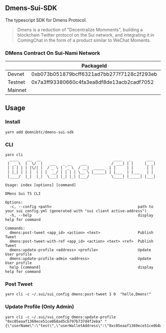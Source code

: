 ## Dmens-Sui-SDK
The typescript SDK for Dmens Protocol.
>Dmens is a reduction of "Decentralize Momments", building a blockchain Twitter protocol on the Sui network, and integrating it in ComingChat in the form of a product similar to WeChat Moments.

### DMens Contract On Sui-Nami Network
|         | PackageId                                  | globalId                                   |
| ------- | ------------------------------------------ | ------------------------------------------ |
| Devnet  | 0xb073b051879bcff6321ad7bb277f7128c2f293eb | 0x582d1e989991cd4255ac3d2ba5ac7db15d3077ba |
| Testnet | 0x7a3ff93380660c4fa3ea8df8de13acb2cadf7052 | 0x69b38e9e2c17551d347ffbe49e5e8b0e24db78ad |
| Mainnet |                                            |                                            |

## Usage

### Install
```
yarn add @omnibtc/dmens-sui-sdk
```

### CLI
```
yarn cli
  ____    __  __                                 ____   _       ___ 
 |  _ \  |  \/  |   ___   _ __    ___           / ___| | |     |_ _|
 | | | | | |\/| |  / _ \ | '_ \  / __|  _____  | |     | |      | | 
 | |_| | | |  | | |  __/ | | | | \__ \ |_____| | |___  | |___   | | 
 |____/  |_|  |_|  \___| |_| |_| |___/          \____| |_____| |___|
                                                                    
Usage: index [options] [command]

DMens Sui TS CLI

Options:
  -c, --config <path>                                       path to your sui config.yml (generated with "sui client active-address")
  -h, --help                                                display help for command

Commands:
  dmens:post-tweet <app_id> <action> <text>                 Publish Tweet
  dmens:post-tweet-with-ref <app_id> <action> <text> <ref>  Publish Tweet
  dmens:update-profile <address> <profile>                  Update User profile
  dmens:update-profile-admin <address>                      Update User profile
  help [command]                                            display help for command
```

### Post Tweet 

```
yarn cli -c ~/.sui/sui_config dmens:post-tweet 1 0  "hello,Dmens!"
```

### Update Profile (Only Admin)
```
yarn cli -c ~/.sui/sui_config dmens:update-profile "0xc05eaaf1369ece51ce0b8ad5cb797b737d4f2eba" "{\"userName\":\"test\",\"userWalletAddress\":\"0xc05eaaf1369ece51ce0b8ad5cb797b737d4f2eba\",\"userProfileUrl\":\"http://aaa.com\",\"userBio\":\"bio\",\"userCid\":\"888\"}"
```
